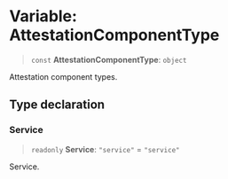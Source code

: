 # Variable: AttestationComponentType

> `const` **AttestationComponentType**: `object`

Attestation component types.

## Type declaration

### Service

> `readonly` **Service**: `"service"` = `"service"`

Service.
